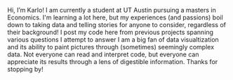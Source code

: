 Hi, I’m Karlo!
I am currently a student at UT Austin pursuing a masters in Economics.
I'm learning a lot here, but my experiences (and passions) boil down to taking data and telling stories for anyone to consider, regardless of their background!
I post my code here from previous projects spanning various questions I attempt to answer
I am a big fan of data visualtization and its ability to paint pictures through (sometimes) seemingly complex data. Not everyone can read and interpret code, but everyone can appreciate its results through a lens of digestible information. 
Thanks for stopping by!
<!---
KarloVlahek/KarloVlahek is a ✨ special ✨ repository because its `README.md` (this file) appears on your GitHub profile.
You can click the Preview link to take a look at your changes.
--->
